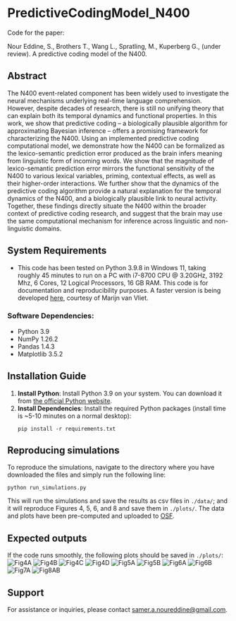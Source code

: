 # PredictiveCodingModel_N400
Code for the paper:

Nour Eddine, S., Brothers T., Wang L., Spratling, M., Kuperberg G., (under review). A predictive coding model of the N400.
## Abstract
The N400 event-related component has been widely used to investigate the neural mechanisms underlying real-time language comprehension. However, despite decades of research, there is still no unifying theory that can explain both its temporal dynamics and functional properties. In this work, we show that predictive coding – a biologically plausible algorithm for approximating Bayesian inference – offers a promising framework for characterizing the N400. Using an implemented predictive coding computational model, we demonstrate how the N400 can be formalized as the lexico-semantic prediction error produced as the brain infers meaning from linguistic form of incoming words. We show that the magnitude of lexico-semantic prediction error mirrors the functional sensitivity of the N400 to various lexical variables, priming, contextual effects, as well as their higher-order interactions. We further show that the dynamics of the predictive coding algorithm provide a natural explanation for the temporal dynamics of the N400, and a biologically plausible link to neural activity. Together, these findings directly situate the N400 within the broader context of predictive coding research, and suggest that the brain may use the same computational mechanism for inference across linguistic and non-linguistic domains.

## System Requirements

- This code has been tested on Python 3.9.8 in Windows 11, taking roughly 45 minutes to run on a PC with i7-8700 CPU @ 3.20GHz, 3192 Mhz, 6 Cores, 12 Logical Processors, 16 GB RAM. This code is for documentation and reproducibility purposes. A faster version is being developed [here](https://github.com/wmvanvliet/predictive-coding), courtesy of Marijn van Vliet.

### Software Dependencies:
- Python 3.9
- NumPy 1.26.2
- Pandas 1.4.3
- Matplotlib 3.5.2

## Installation Guide
1. **Install Python**: Install Python 3.9 on your system. You can download it from [the official Python website](https://www.python.org/downloads/).
2. **Install Dependencies**: Install the required Python packages (install time is ~5-10 minutes on a normal desktop):
   ```
   pip install -r requirements.txt
   ```

## Reproducing simulations
To reproduce the simulations, navigate to the directory where you have downloaded the files and simply run the following line:
   ```
   python run_simulations.py
   ```
   This will run the simulations and save the results as csv files in `./data/`; and it will reproduce Figures 4, 5, 6, and 8 and save them in `./plots/`. The data and plots have been pre-computed and uploaded to [OSF](https://osf.io/f7upd/?view_only=21226cf9fa9e416e80177242ac17bc72).
## Expected outputs
If the code runs smoothly, the following plots should be saved in `./plots/`:
![Fig4A](https://github.com/samer-noureddine/PredictiveCodingModel_N400/tree/main/precomputed_plots/Fig4A_ONsize_total_lexsem_PE.png?raw=true)
![Fig4B](https://github.com/samer-noureddine/PredictiveCodingModel_N400/tree/main/precomputed_plots/Fig4B_ONsize_Psd_total_lexsem_PE.png?raw=true)
![Fig4C](https://github.com/samer-noureddine/PredictiveCodingModel_N400/tree/main/precomputed_plots/Fig4C_Frequency_total_lexsem_PE.png?raw=true)
![Fig4D](https://github.com/samer-noureddine/PredictiveCodingModel_N400/tree/main/precomputed_plots/Fig4D_Richness_total_lexsem_PE.png?raw=true)
![Fig5A](https://github.com/samer-noureddine/PredictiveCodingModel_N400/tree/main/precomputed_plots/Fig5A_rep_priming_total_lexsem_err.png?raw=true)
![Fig5B](https://github.com/samer-noureddine/PredictiveCodingModel_N400/tree/main/precomputed_plots/Fig5B_sem_priming_total_lexsem_err.png?raw=true)
![Fig6A](https://github.com/samer-noureddine/PredictiveCodingModel_N400/tree/main/precomputed_plots/Fig6A_cloze_simulations_total_lexsem_err.png?raw=true)
![Fig6B](https://github.com/samer-noureddine/PredictiveCodingModel_N400/tree/main/precomputed_plots/Fig6B_lexical_violation_total_lexsem_err.png?raw=true)
![Fig7A](https://github.com/samer-noureddine/PredictiveCodingModel_N400/tree/main/precomputed_plots/Fig7A_semantic_prediction_overlap_total_lexsem_err.png?raw=true)
![Fig8AB](https://github.com/samer-noureddine/PredictiveCodingModel_N400/tree/main/precomputed_plots/Fig8AB_orthographic_prediction_overlap_total_lexsem_err.png?raw=true)



## Support
For assistance or inquiries, please contact [samer.a.noureddine@gmail.com](mailto:samer.a.noureddine@gmail.com).
